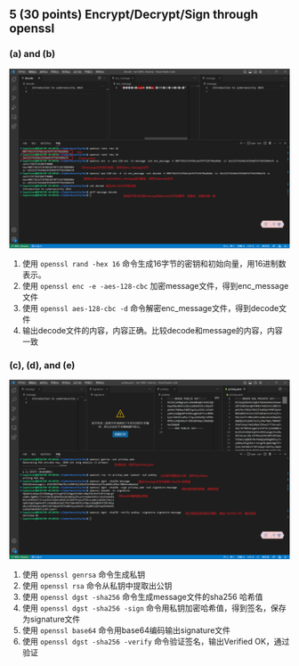 ## 5 (30 points) Encrypt/Decrypt/Sign through openssl

### (a) and (b)

![](img/1.png)

1. 使用 `openssl rand -hex 16` 命令生成16字节的密钥和初始向量，用16进制数表示。
2. 使用 `openssl enc -e -aes-128-cbc` 加密message文件，得到enc_message文件
3. 使用 `openssl aes-128-cbc -d` 命令解密enc_message文件，得到decode文件
4. 输出decode文件的内容，内容正确。比较decode和message的内容，内容一致

### (c), (d), and (e)

![](img/2.png)

1. 使用 `openssl genrsa` 命令生成私钥
2. 使用 `openssl rsa` 命令从私钥中提取出公钥
3. 使用 `openssl dgst -sha256` 命令生成message文件的sha256 哈希值
4. 使用 `openssl dgst -sha256 -sign` 命令用私钥加密哈希值，得到签名，保存为signature文件
5. 使用 `openssl base64` 命令用base64编码输出signature文件
6. 使用 `openssl dgst -sha256 -verify` 命令验证签名，输出Verified OK，通过验证